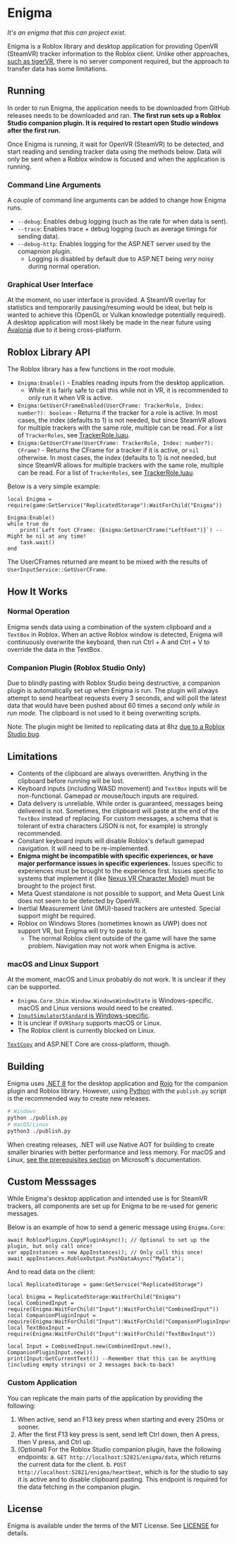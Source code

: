 # Enigma
*It's an enigma that this can project exist.*

Enigma is a Roblox library and desktop application for providing OpenVR (SteamVR)
tracker information to the Roblox client. Unlike other approaches, [such as tigerVR](https://github.com/200Tigersbloxed/tigerVR),
there is no server component required, but the approach to transfer data has
some limitations.

## Running
In order to run Enigma, the application needs to be downloaded from GitHub releases
needs to be downloaded and ran. **The first run sets up a Roblox Studio companion plugin.
It is required to restart open Studio windows after the first run.**

Once Enigma is running, it wait for OpenVR (SteamVR) to be detected, and start reading
and sending tracker data using the methods below. Data will only be sent when a Roblox
window is focused and when the application is running.

### Command Line Arguments
A couple of command line arguments can be added to change how Enigma runs.
- `--debug`: Enables debug logging (such as the rate for when data is sent).
- `--trace`: Enables trace + debug logging (such as average timings for sending data).
- `--debug-http`: Enables logging for the ASP.NET server used by the comapnion plugin.
  - Logging is disabled by default due to ASP.NET being *very* noisy during normal operation.

### Graphical User Interface
At the moment, no user interface is provided. A SteamVR overlay for statistics and
temporarily pausing/resuming would be ideal, but help is wanted to achieve this (OpenGL
or Vulkan knowledge potentially required). A desktop application will most likely be made
in the near future using [Avalonia](https://github.com/AvaloniaUI/Avalonia) due to it
being cross-platform.

## Roblox Library API
The Roblox library has a few functions in the root module.
- `Enigma:Enable()` - Enables reading inputs from the desktop application.
  - While it is fairly safe to call this while not in VR, it is recommended to only
    run it when VR is active.
- `Enigma:GetUserCFrameEnabled(UserCFrame: TrackerRole, Index: number?): boolean` -
  Returns if the tracker for a role is active. In most cases, the index (defaults
  to 1) is not needed, but since SteamVR allows for multiple trackers with the
  same role, multiple can be read. For a list of `TrackerRoles`, see [TrackerRole.luau](./RobloxLibrary/src/Data/TrackerRole.luau).
- `Enigma:GetUserCFrame(UserCFrame: TrackerRole, Index: number?): CFrame?` -
  Returns the CFrame for a tracker if it is active, or `nil` otherwise. In most cases,
  the index (defaults to 1) is not needed, but since SteamVR allows for multiple
  trackers with the same role, multiple can be read. For a list of `TrackerRoles`,
  see [TrackerRole.luau](./RobloxLibrary/src/Data/TrackerRole.luau).

Below is a very simple example:
```luau
local Enigma = require(game:GetService("ReplicatedStorage"):WaitForChild("Enigma"))

Enigma:Enable()
while true do
    print(`Left foot CFrame: {Enigma:GetUserCFrame("LeftFoot")}`) --Might be nil at any time!
    task.wait()
end
```

The UserCFrames returned are meant to be mixed with the results of
`UserInputService::GetUserCFrame`.

## How It Works
### Normal Operation
Enigma sends data using a combination of the system clipboard and a `TextBox` in
Roblox. When an active Roblox window is detected, Enigma will continuously overwrite
the keyboard, then run Ctrl + A and Ctrl + V to override the data in the TextBox.

### Companion Plugin (Roblox Studio Only)
Due to blindly pasting with Roblox Studio being destructive, a companion plugin
is automatically set up when Enigma is run. The plugin will always attempt to
send heartbeat requests every 3 seconds, and will poll the latest data that would
have been pushed about 60 times a second *only while in run mode*. The clipboard
is not used to it being overwriting scripts.

Note: The plugin might be limited to replicating data at 8hz
[due to a Roblox Studio bug](https://devforum.roblox.com/t/plugin-localhost-httpservice-limit-affected-by-run-mode/3046079).

## Limitations
- Contents of the clipboard are always overwritten. Anything in the clipboard
  before running will be lost.
- Keyboard inputs (including WASD movement) and `TextBox` inputs will be non-functional.
  Gamepad or mouse/touch inputs are required.
- Data delivery is unreliable. While order is guaranteed, messages being delivered
  is not. Sometimes, the clipboard will paste at the end of the `TextBox` instead
  of replacing. For custom messages, a schema that is tolerant of extra characters
  (JSON is not, for example) is strongly recommended.
- Constant keyboard inputs will disable Roblox's default gamepad navigation.
  It will need to be re-implemented.
- **Enigma might be incompatible with specific experiences, or have major performance
  issues in specific experiences.** Issues specific to experiences must be brought to the
  experience first. Issues specific to systems that implement it (like
  [Nexus VR Character Model](https://github.com/TheNexusAvenger/Nexus-VR-Character-Model))
  must be brought to the project first.
- Meta Quest standalone is not possible to support, and Meta Quest Link does not seem
  to be detected by OpenVR.
- Inertial Measurement Unit (IMU)-based trackers are untested. Special support might
  be required.
- Roblox on Windows Stores (sometimes known as UWP) does not support VR, but Enigma
  will try to paste to it.
  - The normal Roblox client outside of the game will have the same problem. Navigation
    may not work when Enigma is active.

### macOS and Linux Support
At the moment, macOS and Linux probably do not work. It is unclear if they can be supported.
- `Enigma.Core.Shim.Window.WindowsWindowState` is Windows-specific. macOS and Linux
  versions would need to be created.
- [`InputSimulatorStandard` is Windows-specific](https://github.com/GregsStack/InputSimulatorStandard/issues/61).
- It is unclear if `OVRSharp` supports macOS or Linux.
- The Roblox client is currently blocked on Linux.

[`TextCopy`](https://github.com/CopyText/TextCopy) and ASP.NET Core are cross-platform, though.

## Building
Enigma uses [.NET 8](https://dotnet.microsoft.com/en-us/download/dotnet/8.0) for the
desktop application and [Rojo](https://github.com/rojo-rbx/rojo/) for the companion
plugin and Roblox library. However, using [Python](https://www.python.org/) with the
`publish.py` script is the recommended way to create new releases.

```bash
# Windows
python ./publish.py
# macOS/Linux
python3 ./publish.py
```

When creating releases, .NET will use Native AOT for building to create smaller
binaries with better performance and less memory. For macOS and Linux,
[see the prerequisites section](https://learn.microsoft.com/en-us/dotnet/core/deploying/native-aot/?tabs=net7%2Cwindows#prerequisites)
on Microsoft's documentation.

## Custom Messsages
While Enigma's desktop application and intended use is for SteamVR trackers,
all components are set up for Enigma to be re-used for generic messages.

Below is an example of how to send a generic message using `Enigma.Core`:
```CSharp
await RobloxPlugins.CopyPluginAsync(); // Optional to set up the plugin, but only call once!
var appInstances = new AppInstances(); // Only call this once!
await appInstances.RobloxOutput.PushDataAsync("MyData");
```

And to read data on the client:
```luau
local ReplicatedStorage = game:GetService("ReplicatedStorage")

local Enigma = ReplicatedStorage:WaitForChild("Enigma")
local CombinedInput = require(Enigma:WaitForChild("Input"):WaitForChild("CombinedInput"))
local CompanionPluginInput = require(Enigma:WaitForChild("Input"):WaitForChild("CompanionPluginInput"))
local TextBoxInput = require(Enigma:WaitForChild("Input"):WaitForChild("TextBoxInput"))

local Input = CombinedInput.new(CombinedInput.new(), CompanionPluginInput.new())
print(Input:GetCurrentText()) --Remember that this can be anything (including empty strings) or 2 messages back-to-back!
```

### Custom Application
You can replicate the main parts of the application by providing the following:
1. When active, send an F13 key press when starting and every 250ms or sooner.
2. After the first F13 key press is sent, send left Ctrl down, then A press, then
   V press, and Ctrl up.
3. (Optional) For the Roblox Studio companion plugin, have the following endpoints:
    a. `GET http://localhost:52821/enigma/data`, which returns the current data
       for the client.
    b. `POST http://localhost:52821/enigma/heartbeat`, which is for the studio to
       say it is active and to disable clipboard pasting. This endpoint is required
       for the data fetching in the companion plugin.

## License
Enigma is available under the terms of the MIT  License. See [LICENSE](LICENSE)
for details.
